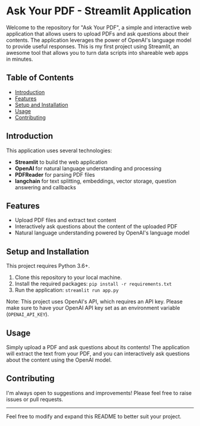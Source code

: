 
# Ask Your PDF - Streamlit Application

Welcome to the repository for "Ask Your PDF", a simple and interactive web application that allows users to upload PDFs and ask questions about their contents. The application leverages the power of OpenAI's language model to provide useful responses. This is my first project using Streamlit, an awesome tool that allows you to turn data scripts into shareable web apps in minutes.

## Table of Contents
- [Introduction](#introduction)
- [Features](#features)
- [Setup and Installation](#setup-and-installation)
- [Usage](#usage)
- [Contributing](#contributing)

## Introduction
This application uses several technologies:

- **Streamlit** to build the web application
- **OpenAI** for natural language understanding and processing
- **PDFReader** for parsing PDF files
- **langchain** for text splitting, embeddings, vector storage, question answering and callbacks

## Features
- Upload PDF files and extract text content
- Interactively ask questions about the content of the uploaded PDF
- Natural language understanding powered by OpenAI's language model

## Setup and Installation
This project requires Python 3.6+.

1. Clone this repository to your local machine.
2. Install the required packages: `pip install -r requirements.txt`
3. Run the application: `streamlit run app.py`

Note: This project uses OpenAI's API, which requires an API key. Please make sure to have your OpenAI API key set as an environment variable (`OPENAI_API_KEY`).

## Usage
Simply upload a PDF and ask questions about its contents! The application will extract the text from your PDF, and you can interactively ask questions about the content using the OpenAI model.

## Contributing
I'm always open to suggestions and improvements! Please feel free to raise issues or pull requests.

---

Feel free to modify and expand this README to better suit your project.
